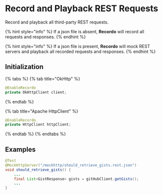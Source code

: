 # Record and Playback REST Requests

Record and playback all third-party REST requests.

{% hint style="info" %}
If a json file is absent, **Recordo** will record all requests and responses.
{% endhint %}

{% hint style="info" %}
If a json file is present, **Recordo** will mock REST servers and playback all recorded requests and responses. 
{% endhint %}

## Initialization

{% tabs %}
{% tab title="OkHttp" %}
```java
@EnableRecordo
private OkHttpClient client;
```
{% endtab %}

{% tab title="Apache HttpClient" %}
```java
@EnableRecordo
private HttpClient httpClient;
```
{% endtab %}
{% endtabs %}

## Examples

```java
@Test
@MockHttpServer("/mockhttp/should_retrieve_gists.rest.json")
void should_retrieve_gists() {
    ...
    final List<GistResponse> gists = gitHubClient.getGists();
    ...
}
```


